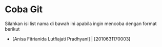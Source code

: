 # Coba Git
Silahkan isi list nama di bawah ini apabila ingin mencoba dengan format berikut

- [Anisa Fitrianida Lutfiajati Pradhyani] | [2010631170003]
